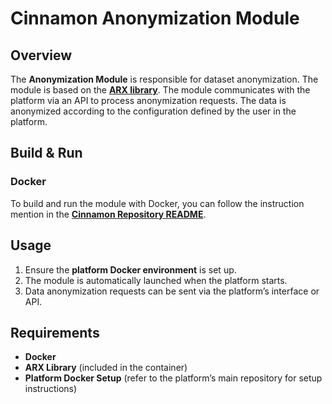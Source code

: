 # Cinnamon Anonymization Module

## Overview
The **Anonymization Module** is responsible for dataset anonymization. The module is based on the **[ARX library](https://arx.deidentifier.org/)**. The module communicates with the platform via an API to process anonymization requests. The data is anonymized according to the configuration defined by the user in the platform.

## Build & Run

### Docker
To build and run the module with Docker, you can follow the instruction mention in the **[Cinnamon Repository README](../README.md)**.

## Usage
1. Ensure the **platform Docker environment** is set up.
2. The module is automatically launched when the platform starts.
3. Data anonymization requests can be sent via the platform’s interface or API.

## Requirements
- **Docker**
- **ARX Library** (included in the container)
- **Platform Docker Setup** (refer to the platform’s main repository for setup instructions)

